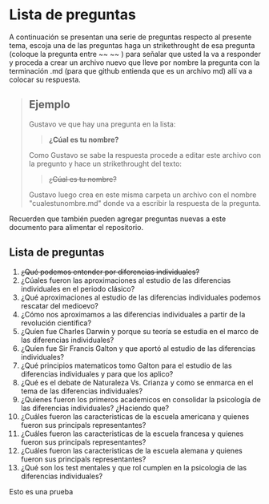 # Lista de preguntas

A continuación se presentan una serie de preguntas respecto al presente tema, escoja una de las preguntas haga un strikethrought de esa pregunta (coloque la pregunta entre ~~ ~~ ) para señalar que usted la va a responder y proceda a crear un archivo nuevo que lleve por nombre la pregunta con la terminación .md (para que github entienda que es un archivo md) allí va a colocar su respuesta.

> ## Ejemplo
> Gustavo ve que hay una pregunta en la lista:
> 
>> **¿Cúal es tu nombre?** 
> 
> Como Gustavo se sabe la respuesta procede a editar este archivo con la pregunto y hace un strikethrought del texto:
>
>> ~~¿Cúal es tu nombre?~~
> 
> Gustavo luego crea en este misma carpeta un archivo con el nombre "cualestunombre.md" donde va a escribir la respuesta de la pregunta.

Recuerden que también pueden agregar preguntas nuevas a este documento para alimentar el repositorio.

## Lista de preguntas

1. ~~¿Qué podemos entender por diferencias individuales?~~
2. ¿Cúales fueron las aproximaciones al estudio de las diferencias individuales en el periodo clásico?
3. ¿Qué aproximaciones al estudio de las diferencias individuales podemos rescatar del medioevo?
4. ¿Cómo nos aproximamos a las diferencias individuales a partir de la revolución científica?
5. ¿Quíen fue Charles Darwin y porque su teoría se estudia en el marco de las diferencias individuales?
6. ¿Quíen fue Sir Francis Galton y que aportó al estudio de las diferencias individuales?
7. ¿Qué principios matematicos tomo Galton para el estudio de las diferencias individuales y para que los aplico?
8. ¿Qué es el debate de Naturaleza Vs. Crianza y como se enmarca en el tema de las diferencias individuales?
9. ¿Quienes fueron los primeros academicos en consolidar la psicología de las diferencias individuales? ¿Haciendo que?
10. ¿Cuáles fueron las caracteristicas de la escuela americana y quienes fueron sus principals representantes?
11. ¿Cuáles fueron las caracteristicas de la escuela francesa y quienes fueron sus principals representantes?
12. ¿Cuáles fueron las caracteristicas de la escuela alemana y quienes fueron sus principals representantes?
13. ¿Qué son los test mentales y que rol cumplen en la psicologia de las diferencias individuales? 

Esto es una prueba



